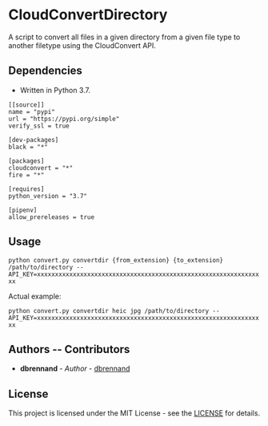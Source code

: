 # CloudConvertDirectory
A script to convert all files in a given directory from a given file type to another filetype using the CloudConvert API.

## Dependencies

* Written in Python 3.7.

```
[[source]]
name = "pypi"
url = "https://pypi.org/simple"
verify_ssl = true

[dev-packages]
black = "*"

[packages]
cloudconvert = "*"
fire = "*"

[requires]
python_version = "3.7"

[pipenv]
allow_prereleases = true
```

## Usage
`python convert.py convertdir {from_extension} {to_extension} /path/to/directory --API_KEY=xxxxxxxxxxxxxxxxxxxxxxxxxxxxxxxxxxxxxxxxxxxxxxxxxxxxxxxxxxxxxxxx`

Actual example:

`python convert.py convertdir heic jpg /path/to/directory --API_KEY=xxxxxxxxxxxxxxxxxxxxxxxxxxxxxxxxxxxxxxxxxxxxxxxxxxxxxxxxxxxxxxxx`

## Authors -- Contributors

* **dbrennand** - *Author* - [dbrennand](https://github.com/dbrennand)

## License
This project is licensed under the MIT License - see the [LICENSE](LICENSE) for details.
